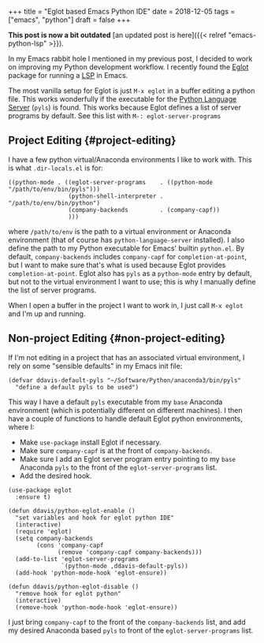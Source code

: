 +++
title = "Eglot based Emacs Python IDE"
date = 2018-12-05
tags = ["emacs", "python"]
draft = false
+++

**This post is now a bit outdated** [an updated post is here]({{< relref "emacs-python-lsp" >}}).

In my Emacs rabbit hole I mentioned in my previous post, I decided
to work on improving my Python development workflow. I recently
found the [Eglot](https://github.com/joaotavora/eglot) package for running a [LSP](https://microsoft.github.io/language-server-protocol/) in Emacs.

The most vanilla setup for Eglot is just `M-x eglot` in a buffer
editing a python file. This works wonderfully if the executable for
the [Python Language Server](https://github.com/palantir/python-language-server) (`pyls`) is found. This works because
Eglot defines a list of server programs by default. See this list
with `M-: eglot-server-programs`


## Project Editing {#project-editing}

I have a few python virtual/Anaconda environments I like to work
with. This is what `.dir-locals.el` is for:

```emacs-lisp
((python-mode . ((eglot-server-programs    . ((python-mode "/path/to/env/bin/pyls")))
                 (python-shell-interpreter . "/path/to/env/bin/python")
                 (company-backends         . (company-capf))
                 )))
```

where `/path/to/env` is the path to a virtual environment or
Anaconda environment (that of course has `python-language-server`
installed). I also define the path to my Python executable for
Emacs' builtin `python.el`. By default, `company-backends`
includes `company-capf` for `completion-at-point`, but I want to
make sure that's what is used because Eglot provides
`completion-at-point`. Eglot also has `pyls` as a `python-mode`
entry by default, but not to the virtual environment I want to
use; this is why I manually define the list of server programs.

When I open a buffer in the project I want to work in, I just call
`M-x eglot` and I'm up and running.


## Non-project Editing {#non-project-editing}

If I'm not editing in a project that has an associated virtual
environment, I rely on some "sensible defaults" in my Emacs init
file:

```emacs-lisp
(defvar ddavis-default-pyls "~/Software/Python/anaconda3/bin/pyls"
  "define a default pyls to be used")
```

This way I have a default `pyls` executable from my `base`
Anaconda environment (which is potentially different on different
machines). I then have a couple of functions to handle default
Eglot python environments, where I:

-   Make `use-package` install Eglot if necessary.
-   Make sure `company-capf` is at the front of `company-backends`.
-   Make sure I add an Eglot server program entry pointing to my
    `base` Anaconda `pyls` to the front of the
    `eglot-server-programs` list.
-   Add the desired hook.

<!--listend-->

```emacs-lisp
(use-package eglot
  :ensure t)

(defun ddavis/python-eglot-enable ()
  "set variables and hook for eglot python IDE"
  (interactive)
  (require 'eglot)
  (setq company-backends
        (cons 'company-capf
              (remove 'company-capf company-backends)))
  (add-to-list 'eglot-server-programs
               `(python-mode ,ddavis-default-pyls))
  (add-hook 'python-mode-hook 'eglot-ensure))

(defun ddavis/python-eglot-disable ()
  "remove hook for eglot python"
  (interactive)
  (remove-hook 'python-mode-hook 'eglot-ensure))
```

I just bring `company-capf` to the front of the `company-backends`
list, and add my desired Anaconda based `pyls` to front of the
`eglot-server-programs` list.
